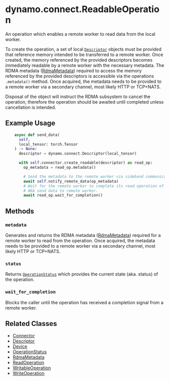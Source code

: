 <!--
SPDX-FileCopyrightText: Copyright (c) 2025 NVIDIA CORPORATION & AFFILIATES. All rights reserved.
SPDX-License-Identifier: Apache-2.0

Licensed under the Apache License, Version 2.0 (the "License");
you may not use this file except in compliance with the License.
You may obtain a copy of the License at

http://www.apache.org/licenses/LICENSE-2.0

Unless required by applicable law or agreed to in writing, software
distributed under the License is distributed on an "AS IS" BASIS,
WITHOUT WARRANTIES OR CONDITIONS OF ANY KIND, either express or implied.
See the License for the specific language governing permissions and
limitations under the License.
-->

# dynamo.connect.ReadableOperation

An operation which enables a remote worker to read data from the local worker.

To create the operation, a set of local [`Descriptor`](descriptor.md) objects must be provided that reference memory intended to be transferred to a remote worker.
Once created, the memory referenced by the provided descriptors becomes immediately readable by a remote worker with the necessary metadata.
The RDMA metadata ([RdmaMetadata](rdma_metadata.md)) required to access the memory referenced by the provided descriptors is accessible via the operations `.metadata()` method.
Once acquired, the metadata needs to be provided to a remote worker via a secondary channel, most likely HTTP or TCP+NATS.

Disposal of the object will instruct the RDMA subsystem to cancel the operation,
therefore the operation should be awaited until completed unless cancellation is intended.


## Example Usage

```python
    async def send_data(
      self,
      local_tensor: torch.Tensor
    ) -> None:
      descriptor = dynamo.connect.Descriptor(local_tensor)

      with self.connector.create_readable(descriptor) as read_op:
        op_metadata = read_op.metadata()

        # Send the metadata to the remote worker via sideband communication.
        await self.notify_remote_data(op_metadata)
        # Wait for the remote worker to complete its read operation of local_tensor.
        # AKA send data to remote worker.
        await read_op.wait_for_completion()
```


## Methods

### `metadata`

Generates and returns the RDMA metadata ([RdmaMetadata](rdma_metadata.md)) required for a remote worker to read from the operation.
Once acquired, the metadata needs to be provided to a remote worker via a secondary channel, most likely HTTP or TCP+NATS.

### `status`

Returns [`OperationStatus`](operation_status.md) which provides the current state (aka. status) of the operation.

### `wait_for_completion`

Blocks the caller until the operation has received a completion signal from a remote worker.


## Related Classes

  - [Connector](connector.md)
  - [Descriptor](descriptor.md)
  - [Device](device.md)
  - [OperationStatus](operation_status.md)
  - [RdmaMetadata](rdma_metadata.md)
  - [ReadOperation](read_operation.md)
  - [WritableOperation](writable_operation.md)
  - [WriteOperation](write_operation.md)
